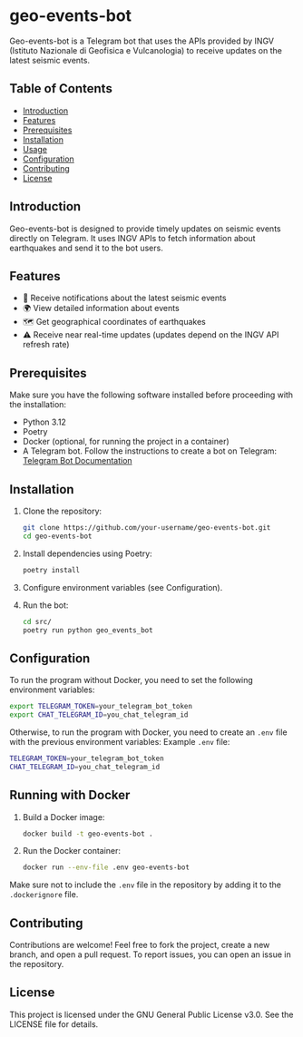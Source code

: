 # geo-events-bot

Geo-events-bot is a Telegram bot that uses the APIs provided by INGV (Istituto Nazionale di Geofisica e Vulcanologia) to
receive updates on the latest seismic events.

## Table of Contents

- [Introduction](#introduction)
- [Features](#features)
- [Prerequisites](#prerequisites)
- [Installation](#installation)
- [Usage](#usage)
- [Configuration](#configuration)
- [Contributing](#contributing)
- [License](#license)

## Introduction

Geo-events-bot is designed to provide timely updates on seismic events directly on Telegram. It uses INGV APIs to fetch
information about earthquakes and send it to the bot users.

## Features

- 📅 Receive notifications about the latest seismic events
- 🌍 View detailed information about events
- 🗺️ Get geographical coordinates of earthquakes
- ⚠️ Receive near real-time updates (updates depend on the INGV API refresh rate)

## Prerequisites

Make sure you have the following software installed before proceeding with the installation:

- Python 3.12
- Poetry
- Docker (optional, for running the project in a container)
- A Telegram bot. Follow the instructions to create a bot on
  Telegram: [Telegram Bot Documentation](https://core.telegram.org/bots/tutorial)

## Installation

1. Clone the repository:

   ```bash
   git clone https://github.com/your-username/geo-events-bot.git
   cd geo-events-bot
2. Install dependencies using Poetry:

   ```bash
   poetry install

3. Configure environment variables (see Configuration).

4. Run the bot:

   ```bash
   cd src/
   poetry run python geo_events_bot

## Configuration

To run the program without Docker, you need to set the following environment variables:

   ```bash
   export TELEGRAM_TOKEN=your_telegram_bot_token
   export CHAT_TELEGRAM_ID=you_chat_telegram_id
   ```

Otherwise, to run the program with Docker, you need to create an `.env` file with the previous environment variables:
Example `.env` file:

   ```bash
   TELEGRAM_TOKEN=your_telegram_bot_token
   CHAT_TELEGRAM_ID=you_chat_telegram_id
   ```

## Running with Docker
1. Build a Docker image:

   ```bash
   docker build -t geo-events-bot .
   ```
2. Run the Docker container:

   ```bash
   docker run --env-file .env geo-events-bot
   ```

Make sure not to include the `.env` file in the repository by adding it to the `.dockerignore` file.

## Contributing
Contributions are welcome! Feel free to fork the project, create a new branch, and open a pull request. To report issues, you can open an issue in the repository.

## License
This project is licensed under the GNU General Public License v3.0. See the LICENSE file for details.
